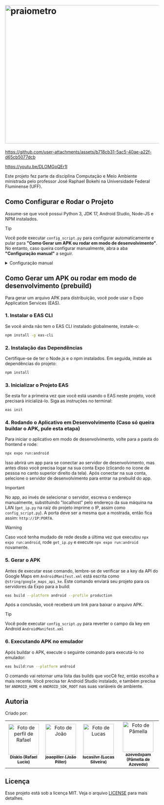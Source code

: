 # <img width="1189" height="452" alt="praiometro" src="https://github.com/user-attachments/assets/13010574-ca6a-40fe-9dfd-db9b9e97063b" />

https://github.com/user-attachments/assets/b718cb31-5ac5-40ae-a22f-d65cb5077dcb

https://youtu.be/DLOMGoQEr1I

Este projeto fez parte da disciplina Computação e Meio Ambiente ministrada pelo professor José Raphael Bokehi na Universidade Federal Fluminense (UFF).

## Como Configurar e Rodar o Projeto

Assume-se que você possui Python 3, JDK 17, Android Studio, Node-JS e NPM instalados.

> [!TIP]
> Você pode executar `config_script.py` para configurar automaticamente e pular para **"Como Gerar um APK ou rodar em modo de desenvolvimento"**. No entanto, caso queira configurar manualmente, abra a aba **"Configuração manual"** a seguir.

<details>
    <summary>Configuração manual</summary>
    
    ### 1. Configuração da Chave da API do Google Maps
    
    Para que o aplicativo funcione corretamente, você precisa inserir sua chave da API do Google Maps.
    
    1.  Localize o arquivo `exemplo.env.base` na pasta do frontend.
    2.  Abra o arquivo e substitua TODAS instâncias `INSERT_KEY_HERE` pela sua chave da API do Google Maps. Faça o mesmo para o Web Client ID. 
    4.  Renomeie o arquivo `exemplo.eas.json.base` para `eas.json`.
    
    ### 2. Renomear app.json
    
    1.  Localize o arquivo `exemplo.app.base` na pasta do frontend.
    2.  Abra o arquivo e substitua TODAS instâncias `INSERT_KEY_HERE` pela sua chave da API do Google Maps. Faça o mesmo para o Web Client ID. 
    3.  Renomeie o arquivo `exemplo.app.json.base` para `eas.json`.
    
    
    ### 3. Renomear exemplo.AndroidManifest.xml
    
    1.  Localize o arquivo `exemplo.AndroidManifest.xml` na pasta frontend\android\app\src\main.
    2.  Caso você vá fazer uma prebuild, substitua `@string/google_maps_api_key` pela sua key da API do Google Maps. Caso vá fazer build com `eas build`, mantenha do jeito que está. Lembre-se de mudar esse valor a depender de se você vai fazer build do APK ou prebuild.
    3.  Renomeie o arquivo `exemplo.AndroidManifest.xml` para `AndroidManifest.xml`.
    
    
    ### 4. Fazer git restore de ambos arquivos
    
    Para evitar que você sem querer apague os templates de app.json e eas.json num commit, faça git restore dos arquivos
    
    ```bash
        git restore exemplo.app.json.base
        git restore exemplo.eas.json.base
        git restore android\app\src\main\exemplo.AndroidManifest.xml
    ```

    ### 5. Colocar o IP da máquina nas configurações de rede.

    Na pasta-raíz do projeto, rode o script Python `get_ip.py` para adicionar o IP de sua máquina nas configurações de rede do app:

    ```bash
    python get_ip.py
    ```
</details>

## Como Gerar um APK ou rodar em modo de desenvolvimento (prebuild)

Para gerar um arquivo APK para distribuição, você pode usar o Expo Application Services (EAS).

### 1. Instalar o EAS CLI

Se você ainda não tem o EAS CLI instalado globalmente, instale-o:

```bash
npm install -g eas-cli
```

### 2. Instalação das Dependências

Certifique-se de ter o Node.js e o npm instalados. Em seguida, instale as dependências do projeto:

```bash
npm install
```

### 3. Inicializar o Projeto EAS

Se esta for a primeira vez que você está usando o EAS neste projeto, você precisará inicializá-lo. Siga as instruções no terminal:

```bash
eas init
```

### 4. Rodando o Aplicativo em Desenvolvimento (Caso só queira buildar o APK, pule esta etapa)

Para iniciar o aplicativo em modo de desenvolvimento, volte para a pasta do frontend e rode:

```bash
npx expo run:android
```

Isso abrirá um app para se conectar ao servidor de desenvolvimento, mas antes disso você precisa logar na sua conta Expo (clicando no ícone de pessoa no canto superior direito da tela). Após conectar na sua conta, selecione o servidor de desenvolvimento para entrar na prebuild do app.
> [!IMPORTANT]
> No app, ao invés de selecionar o servidor, escreva o endereço manualmente, substituindo "localhost" pelo endereço da sua máquina na LAN (`get_ip.py` na raíz do projeto imprime o IP, assim como `config_script.py`). A porta deve ser a mesma que a mostrada, então fica assim: `http://IP:PORTA`.

> [!WARNING]
> Caso você tenha mudado de rede desde a última vez que executou `npx expo run:android`, rode `get_ip.py` e execute `npx expo run:android` novamente. 

### 5. Gerar o APK

Antes de executar esse comando, lembre-se de verificar se a key da API do Google Maps em `AndroidManifest.xml` está escrita como `@string/google_maps_api_ke`. Este comando enviará seu projeto para os servidores da Expo para a build:

```bash
eas build --platform android --profile production
```

Após a conclusão, você receberá um link para baixar o arquivo APK. 

> [!TIP]
> Você pode executar `config_script.py` para reverter o campo da key em Android `AndroidManifest.xml`

### 6. Executando APK no emulador

Após buildar o APK, execute o seguinte comando para executá-lo no emulador:

```bash
eas build:run --platform android
```

O comando vai retornar uma lista das builds que vocCê fez, então escolha a mais recente. Você precisa ter Android Studio instalado, e também precisa ter `ANDROID_HOME` e `ANDROID_SDK_ROOT` nas suas variáveis de ambiente.

## Autoria
Criado por:

<table>
  <tr>
    <td align="center">
      <a href="https://github.com/Disklo" title="Rafael Lucio">
        <img src="https://avatars.githubusercontent.com/u/24628410?v=4" width="100px;" alt="Foto de perfil de Rafael"/><br>
        <sub>
          <b>Disklo (Rafael Lucio)</b>
        </sub>
      </a>
    </td>
    <td align="center">
      <a href="https://github.com/joaopiller" title="João Piller">
        <img src="https://avatars.githubusercontent.com/u/174753035?v=4" width="100px;" alt="Foto de João"/><br>
        <sub>
          <b>joaopiller (João Piller)</b>
        </sub>
      </a>
    </td>
    <td align="center">
      <a href="https://github.com/lucasilvr" title="Lucas Silveira">
        <img src="https://avatars.githubusercontent.com/u/128090148?v=4" width="100px;" alt="Foto de Lucas"/><br>
        <sub>
          <b>lucasilvr (Lucas Silveira)</b>
        </sub>
      </a>
    </td>
    </td>
    <td align="center">
      <a href="https://github.com/azevedxpam" title="Pâmella de Azevedo">
        <img src="https://avatars.githubusercontent.com/u/198846109?v=4" width="100px;" alt="Foto de Pâmella"/><br>
        <sub>
          <b>azevedxpam (Pâmella de Azevedo)</b>
        </sub>
      </a>
    </td>
  </tr>
</table>

## Licença
Esse projeto está sob a licença MIT. Veja o arquivo [LICENSE](LICENSE.md) para mais detalhes.
